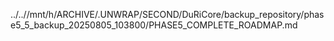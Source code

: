 ../..//mnt/h/ARCHIVE/.UNWRAP/SECOND/DuRiCore/backup_repository/phase5_5_backup_20250805_103800/PHASE5_COMPLETE_ROADMAP.md